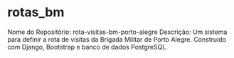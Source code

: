 # rotas_bm
Nome do Repositório: rota-visitas-bm-porto-alegre Descrição: Um sistema para definir a rota de visitas da Brigada Militar de Porto Alegre. Construído com Django, Bootstrap e banco de dados PostgreSQL.
